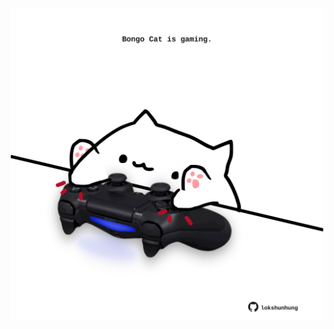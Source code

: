 <!-- built at 28/07/2021, 18:02:00 UTC -->
<p align="center">
  <img width="500" height="500" src="./ReadmeImage.svg">
</p>
